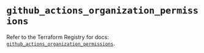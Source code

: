 # `github_actions_organization_permissions`

Refer to the Terraform Registry for docs: [`github_actions_organization_permissions`](https://registry.terraform.io/providers/integrations/github/6.4.0/docs/resources/actions_organization_permissions).
